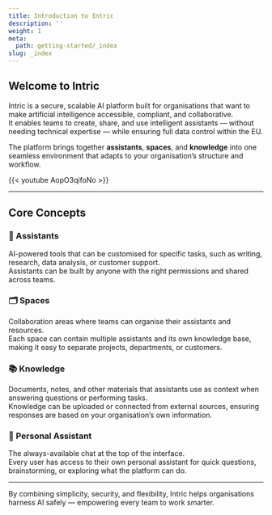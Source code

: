 ```yaml
---
title: Introduction to Intric
description: ''
weight: 1
meta:
  path: getting-started/_index
slug: _index
---
```

## Welcome to Intric

Intric is a secure, scalable AI platform built for organisations that want to make artificial intelligence accessible, compliant, and collaborative.  
It enables teams to create, share, and use intelligent assistants — without needing technical expertise — while ensuring full data control within the EU.

The platform brings together **assistants**, **spaces**, and **knowledge** into one seamless environment that adapts to your organisation’s structure and workflow.


{{< youtube AopO3qifoNo >}}


---

## Core Concepts

### 🧠 Assistants
AI-powered tools that can be customised for specific tasks, such as writing, research, data analysis, or customer support.  
Assistants can be built by anyone with the right permissions and shared across teams.

### 🗂️ Spaces
Collaboration areas where teams can organise their assistants and resources.  
Each space can contain multiple assistants and its own knowledge base, making it easy to separate projects, departments, or customers.

### 📚 Knowledge
Documents, notes, and other materials that assistants use as context when answering questions or performing tasks.  
Knowledge can be uploaded or connected from external sources, ensuring responses are based on your organisation’s own information.

### 💬 Personal Assistant
The always-available chat at the top of the interface.  
Every user has access to their own personal assistant for quick questions, brainstorming, or exploring what the platform can do.

---

By combining simplicity, security, and flexibility, Intric helps organisations harness AI safely — empowering every team to work smarter.
